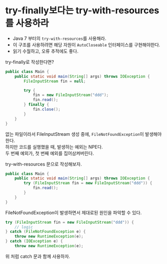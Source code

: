 # try-finally보다는 try-with-resources를 사용하라
* Java 7 부터의 `try-with-resources`를 사용해라.
* 이 구조를 사용하려면 해당 자원이 `AutoCloseable` 인터페이스를 구현해야한다.
* 읽기 수월하고, 오류 추적에도 좋다.

try-finally로 작성한다면?
```java
public class Main {
    public static void main(String[] args) throws IOException {
        FileInputStream fin = null;

        try {
            fin = new FileInputStream("ddd");
            fin.read();
        } finally {
            fin.close();
        }
    }
}
```
없는 파일이라서 FileInputStream 생성 중에, `FileNotFoundException`이 발생해야 한다.
</br> 하지만 코드를 실행했을 때, 발생하는 예외는 NPE다. 
</br> 두 번째 예외가, 첫 번째 예외를 집어삼켜버린다.

try-with-resources 문으로 작성해보자.
```java
public class Main {
    public static void main(String[] args) throws IOException {
        try (FileInputStream fin = new FileInputStream("ddd")) {
            fin.read();
        }
    }
}
```
FileNotFoundException이 발생하면서 제대로된 원인을 파악할 수 있다.

```java
try (FileInputStream fin = new FileInputStream("ddd")) {
    // logic
} catch (FileNotFoundException e) {
    throw new RuntimeException(e);
} catch (IOException e) {
    throw new RuntimeException(e);        
```
위 처럼 catch 문과 함께 사용하자.